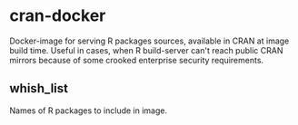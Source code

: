 # cran-docker
Docker-image for serving R packages sources, available in CRAN at image build time.
Useful in cases, when R build-server can't reach public CRAN mirrors because of some crooked enterprise security requirements.

## whish_list
Names of R packages to include in image.
